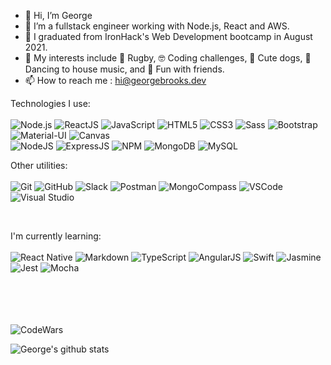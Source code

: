 - 👋 Hi, I’m George
- 👀 I’m  a fullstack engineer working with Node.js, React and AWS.
- 🌱 I  graduated from IronHack's Web Development bootcamp in August 2021.
- 💞️ My interests include 🏉 Rugby, 🤓 Coding challenges, 🐶 Cute dogs, 💃 Dancing to house music, and 🍻 Fun with friends.
- 📫 How to reach me : hi@georgebrooks.dev

[linkedin]: https://www.linkedin.com/in/georgedsbrooks
[email]: mailto:hi@georgebrooks.dev

Technologies I use:
<br/>
<br/>
<img alt='Node.js' src='https://img.shields.io/badge/-NodeJS-51CBF2?logo=nodedotjs&logoColor=white&style=plastic' />
<img alt='ReactJS' src='https://img.shields.io/badge/-ReactJS-51CBF2?logo=react&logoColor=white&style=plastic' />
<img alt='JavaScript' src='https://img.shields.io/badge/-Javascript-F7DF1E?logo=javascript&logoColor=white&style=plastic' />
<img alt='HTML5' src='https://img.shields.io/badge/-HTML5-E34F26?logo=html5&logoColor=white&style=plastic' />
<img alt='CSS3' src='https://img.shields.io/badge/-CSS3-1572B6?logo=css3&logoColor=white&style=plastic' />
<img alt='Sass' src="https://img.shields.io/badge/-Sass-CC6699?logo=sass&logoColor=white&style=plastic" />
<img alt='Bootstrap' src='https://img.shields.io/badge/-Bootsrap-7952B3?logo=bootstrap&logoColor=white&style=plastic' />
<img alt='Material-UI' src='https://img.shields.io/badge/-Material%20UI-0081CB?logo=Material%20UI&logoColor=white&style=plastic' />
<img alt='Canvas' src='https://img.shields.io/badge/-Canvas-E05F2C?logo=canvas&logoColor=white&style=plastic' />
<br>
<img alt='NodeJS' src='https://img.shields.io/badge/-Node.js-339933?logo=Node.js&logoColor=white&style=plastic' />
<img alt='ExpressJS' src='http://img.shields.io/badge/-Express-black?logo=express&logoColor=white&style=plastic' />
<img alt='NPM' src='https://img.shields.io/badge/-NPM-CB3837?logo=npm&logoColor=white&style=plastic' />
<img alt='MongoDB' src='http://img.shields.io/badge/-MongoDB-47A248?logo=mongodb&logoColor=white&style=plastic' />
<img alt='MySQL' src='https://img.shields.io/badge/-MySQL-4479A1?logo=mysql&logoColor=white&style=plastic' />

Other utilities:
<br/>
<br/>
<img alt='Git' src='https://img.shields.io/badge/-Git-F05032?logo=git&logoColor=white&style=plastic' />
<img alt='GitHub' src='https://img.shields.io/badge/-Github-181717?logo=github&logoColor=white&style=plastic' />
<img alt='Slack' src='https://img.shields.io/badge/-Slack-4A154B?logo=slack&logoColor=white&style=plastic' />
<img alt='Postman' src='https://img.shields.io/badge/-Postman-FF6C37?logo=postman&logoColor=white&style=plastic' />
<img alt='MongoCompass' src='http://img.shields.io/badge/-MongoCompass-47A248?logo=mongodb&logoColor=white&style=plastic' />
<img alt='VSCode' src='https://img.shields.io/badge/-VSCode-007ACC?logo=visual-studio-code&logoColor=white&style=plastic' />
<img alt='Visual Studio' src='https://img.shields.io/badge/-Visual%20Studio-5C2D91?logo=visual-studio&logoColor=white&style=plastic' />

<br/>

I'm currently learning:
<br/>
<br/>
<img alt='React Native' src='https://img.shields.io/badge/-React%20Native-51CBF2?logo=react&logoColor=white&style=plastic' />
<img alt='Markdown' src='https://img.shields.io/badge/-Markdown-000000?logo=markdown&logoColor=white&style=plastic' />
<img alt='TypeScript' src='https://img.shields.io/badge/-TypeScript-007acc?logo=typescript&logoColor=white&style=plastic' />
<img alt='AngularJS' src='https://img.shields.io/badge/-AngularJS-E23237?logo=AngularJS&logoColor=white&style=plastic' />
<img alt='Swift' src='https://img.shields.io/badge/-Swift-FA7343?logo=swift&logoColor=white&style=plastic' />
<img alt='Jasmine' src='https://img.shields.io/badge/-Jasmine-8A4182?logo=jasmine&logoColor=white&style=plastic' />
<img alt='Jest' src='https://img.shields.io/badge/-Jest-FFA787?logo=jest&logoColor=white&style=plastic' />
<img alt='Mocha' src='https://img.shields.io/badge/-Mocha-8D6748?logo=mocha&logoColor=white&style=plastic' />

<br/>
<br/>
<br/>
<br/>
<img alt='CodeWars' src='https://www.codewars.com/users/gdsbrooks/badges/large' />

![George's github stats](https://github-readme-stats.vercel.app/api?username=gdsbrooks&theme=dark&show_icons=true?count_private=true)


[linkedin]: https://www.linkedin.com/in/georgedsbrooks
[email]: mailto:hi@georgebrooks.dev
[whatsapp]: https://wa.me/351
